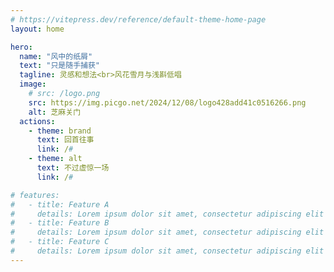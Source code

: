 ```yaml
---
# https://vitepress.dev/reference/default-theme-home-page
layout: home

hero:
  name: "风中的纸屑"
  text: "只是随手捕获"
  tagline: 灵感和想法<br>风花雪月与浅斟低唱
  image:
    # src: /logo.png
    src: https://img.picgo.net/2024/12/08/logo428add41c0516266.png
    alt: 芝麻关门
  actions:
    - theme: brand
      text: 回首往事
      link: /#
    - theme: alt
      text: 不过虚惊一场
      link: /#

# features:
#   - title: Feature A
#     details: Lorem ipsum dolor sit amet, consectetur adipiscing elit
#   - title: Feature B
#     details: Lorem ipsum dolor sit amet, consectetur adipiscing elit
#   - title: Feature C
#     details: Lorem ipsum dolor sit amet, consectetur adipiscing elit
---
```


